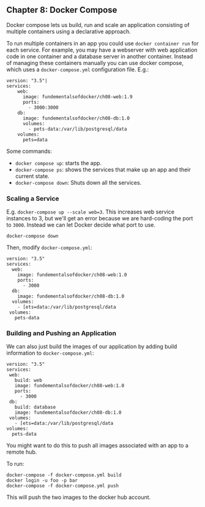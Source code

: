 ## Chapter 8: Docker Compose

Docker compose lets us build, run and scale an application consisting of multiple containers using a declarative approach.

To run multiple containers in an app you could use `docker container run` for each service. For example, you may have a
webserver with web application code in one container and a database server in another container. Instead of managing these
containers manually you can use docker compose, which uses a `docker-compose.yml` configuration file. E.g.:

```
version: "3.5"|
services:
    web: 
      image: fundementalsofdocker/ch08-web:1.9
      ports:
        - 3000:3000
    db:
      image: fundementalsofdocker/ch08-db:1.0
      volumes: 
        - pets-data:/var/lib/postgresql/data
    volumes:
      pets=data
```

Some commands:
 * `docker compose up`: starts the app.
 * `docker-compose ps`: shows the services that make up an app and their current state.
 * `docker-compose down`: Shuts down all the services.

### Scaling a Service

E.g. `docker-compose up --scale web=3`. This increases web service instances to 3, but we'll get an error because we are
hard-coding the port to `3000`. Instead we can let Docker decide what port to use.

```
docker-compose down
```

Then, modify `docker-compose.yml`:

```
version: "3.5"
services:
  web:
    image: fundementalsofdocker/ch08-web:1.0
    ports:
      - 3000
  db:
    image: fundementalsofdocker/ch08-db:1.0
  volumes:
    - [ets=data:/var/lib/postgresql/data
 volumes:
   pets-data
 ```
 
 ### Building and Pushing an Application
 
 
 We can also just build the images of our application by adding build information to `docker-compose.yml`:
 
 ```
version: "3.5"
services:
  web:
    build: web
    image: fundementalsofdocker/ch08-web:1.0
    ports:
      - 3000
  db:
    build: database
    image: fundementalsofdocker/ch08-db:1.0
  volumes:
    - [ets=data:/var/lib/postgresql/data
 volumes:
   pets-data
 ```
 
 You might want to do this to push all images associated with an app to a remote hub.
 
 To run:
 
 ```
 docker-compose -f docker-compose.yml build
 docker login -u foo -p bar
 docker-compose -f docker-compose.yml push
 ```
 
 This will push the two images to the docker hub account.
 
